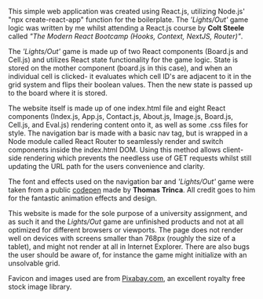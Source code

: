 This simple web application was created using React.js, utilizing Node.js' "npx create-react-app" function for the boilerplate. The <em>'Lights/Out'</em> game logic was written by me whilst attending a React.js course by <strong>Colt Steele</strong> called <em>"The Modern React Bootcamp (Hooks, Context, NextJS, Router)"</em>.

The <em>'Lights/Out'</em> game is made up of two React components (Board.js and Cell.js) and utilizes React state functionality for the game logic. State is stored on the mother component (board.js in this case), and when an individual cell is clicked- it evaluates which cell ID's are adjacent to it in the grid system and flips their boolean values. Then the new state is passed up to the board where it is stored.

The website itself is made up of one index.html file and eight React components (Index.js, App.js, Contact.js, About.js, Image.js, Board.js, Cell.js, and Eval.js) rendering content onto it, as well as some .css files for style. The navigation bar is made with a basic nav tag, but is wrapped in a Node module called React Router to seamlessly render and switch components inside the index.html DOM. Using this method allows client-side rendering which prevents the needless use of GET requests whilst still updating the URL path for the users convenience and clarity.

The font and effects used on the navigation bar and <em>'Lights/Out'</em> game were taken from a public <a href='https://codepen.io/Trinca/pen/NAvpWa'>codepen</a> made by <strong>Thomas Trinca</strong>. All credit goes to him for the fantastic animation effects and design.

This website is made for the sole purpose of a university assignment, and as such it and the <em>Lights/Out</em> game are unfinished products and not at all optimized for different browsers or viewports. The page does not render well on devices with screens smaller than 768px (roughly the size of a tablet), and might not render at all in Internet Explorer. There are also bugs the user should be aware of, for instance the game might initialize with an unsolvable grid.

Favicon and images used are from <a href='https://pixabay.com'>Pixabay.com</a>, an excellent royalty free stock image library.